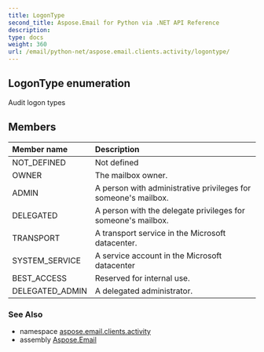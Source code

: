 ```yaml
---
title: LogonType
second_title: Aspose.Email for Python via .NET API Reference
description: 
type: docs
weight: 360
url: /email/python-net/aspose.email.clients.activity/logontype/
---
```


## LogonType enumeration

Audit logon types

## Members
| Member name | Description |
| :- | :- |
|NOT_DEFINED|Not defined|
|OWNER|The mailbox owner.|
|ADMIN|A person with administrative privileges for someone's mailbox.|
|DELEGATED|A person with the delegate privileges for someone's mailbox.|
|TRANSPORT|A transport service in the Microsoft datacenter.|
|SYSTEM_SERVICE|A service account in the Microsoft datacenter|
|BEST_ACCESS|Reserved for internal use.|
|DELEGATED_ADMIN|A delegated administrator.|

### See Also

* namespace [aspose.email.clients.activity](/email/python-net/aspose.email.clients.activity/)
* assembly [Aspose.Email](/slides/python-net/)

